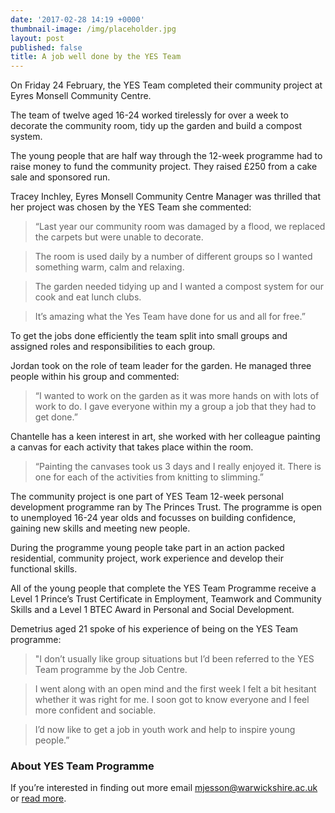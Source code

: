 ```yaml
---
date: '2017-02-28 14:19 +0000'
thumbnail-image: /img/placeholder.jpg
layout: post
published: false
title: A job well done by the YES Team
---
```

On Friday 24 February, the YES Team completed their community project at Eyres Monsell Community Centre.

The team of twelve aged 16-24 worked tirelessly for over a week to decorate the community room, tidy up the garden and build a compost system. 

The young people that are half way through the 12-week programme had to raise money to fund the community project. They raised £250 from a cake sale and sponsored run.  

Tracey Inchley, Eyres Monsell Community Centre Manager was thrilled that her project was chosen by the YES Team she commented: 

> “Last year our community room was damaged by a flood, we replaced the carpets but were unable to decorate.

> The room is used daily by a number of different groups so I wanted something warm, calm and relaxing.

> The garden needed tidying up and I wanted a compost system for our cook and eat lunch clubs.

> It’s amazing what the Yes Team have done for us and all for free.”

To get the jobs done efficiently the team split into small groups and assigned roles and responsibilities to each group.  

Jordan took on the role of team leader for the garden.  He managed three people within his group and commented:

> “I wanted to work on the garden as it was more hands on with lots of work to do.  I gave everyone within my a group a job that they had to get done.”

Chantelle has a keen interest in art, she worked with her colleague painting a canvas for each activity that takes place within the room. 

> “Painting the canvases took us 3 days and I really enjoyed it.  There is one for each of the activities from knitting to slimming.”

The community project is one part of YES Team 12-week personal development programme ran by The Princes Trust.   The programme is open to unemployed 16-24 year olds and focusses on building confidence, gaining new skills and meeting new people.

During the programme young people take part in an action packed residential, community project, work experience and develop their functional skills.

All of the young people that complete the YES Team Programme receive a Level 1 Prince’s Trust Certificate in Employment, Teamwork and Community Skills and a Level 1 BTEC Award in Personal and Social Development.

Demetrius aged 21 spoke of his experience of being on the YES Team programme:

> "I don’t usually like group situations but I’d been referred to the YES Team programme by the Job Centre. 

> I went along with an open mind and the first week I felt a bit hesitant whether it was right for me. I soon got to know everyone and I feel more confident and sociable.

> I’d now like to get a job in youth work and help to inspire young people.”

### About YES Team Programme

If you’re interested in finding out more email [mjesson@warwickshire.ac.uk](mailto:mjesson@warwickshire.ac.uk) or [read more](https://www.yesproject.org/what-you-can-do/get-motivated-to-succeed/).
